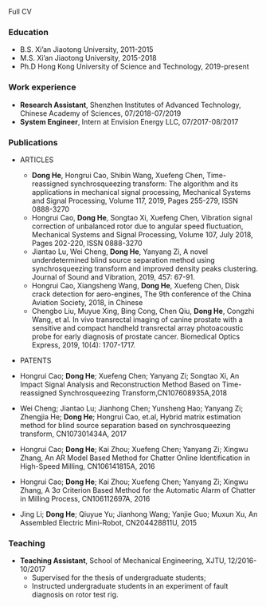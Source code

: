 Full CV
### Education
* B.S. Xi’an Jiaotong University, 2011-2015
* M.S. Xi’an Jiaotong University, 2015-2018
* Ph.D Hong Kong University of Science and Technology, 2019-present
### Work experience
* **Research Assistant**, Shenzhen Institutes of Advanced Technology, Chinese Academy of Sciences, 07/2018-07/2019
* **System Engineer**, Intern at Envision Energy LLC, 07/2017-08/2017
### Publications
* ARTICLES
  * **Dong He**, Hongrui Cao, Shibin Wang, Xuefeng Chen, Time-reassigned synchrosqueezing transform: The algorithm and its applications in mechanical signal processing, Mechanical Systems and Signal Processing, Volume 117, 2019, Pages 255-279, ISSN 0888-3270
  * Hongrui Cao, **Dong He**, Songtao Xi, Xuefeng Chen, Vibration signal correction of unbalanced rotor due to angular speed fluctuation, Mechanical Systems and Signal Processing, Volume 107, July 2018, Pages 202-220, ISSN 0888-3270
  * Jiantao Lu, Wei Cheng, **Dong He**, Yanyang Zi, A novel underdetermined blind source separation method using  synchrosqueezing transform and improved density peaks clustering. Journal of Sound and Vibration, 2019, 457: 67-91.
  * Hongrui Cao, Xiangsheng Wang, **Dong He**, Xuefeng Chen, Disk crack detection for aero-engines, The 9th conference of the China Aviation Society, 2018, in Chinese
  * Chengbo Liu, Muyue Xing, Bing Cong, Chen Qiu, **Dong He**, Congzhi Wang, et al. In vivo transrectal imaging of canine prostate with a sensitive and compact handheld transrectal array photoacoustic probe for early diagnosis of prostate cancer. Biomedical Optics Express, 2019, 10(4): 1707-1717.

* PATENTS
 * Hongrui Cao; **Dong He**; Xuefeng Chen; Yanyang Zi; Songtao Xi, An Impact Signal Analysis and Reconstruction Method Based on Time-reassigned  Synchrosqueezing Transform,CN107608935A,2018
 * Wei Cheng; Jiantao Lu; Jianhong Chen; Yunsheng Hao; Yanyang Zi; Zhengjia He; **Dong He**; Hongrui Cao, et.al, Hybrid matrix estimation method for blind source separation based on synchrosqueezing transform, CN107301434A, 2017
 * Hongrui Cao; **Dong He**; Kai Zhou; Xuefeng Chen; Yanyang Zi; Xingwu Zhang, An AR Model Based Method for Chatter Online Identification in High-Speed Milling, CN106141815A, 2016
 * Hongrui Cao; **Dong He**; Kai Zhou; Xuefeng Chen; Yanyang Zi; Xingwu Zhang, A 3σ Criterion Based Method for the Automatic Alarm of Chatter in Milling Process, CN106112697A, 2016
 * Jing Li; **Dong He**; Qiuyue Yu; Jianhong Wang; Yanjie Guo; Muxun Xu, An Assembled Electric Mini-Robot, CN204428811U, 2015
### Teaching
* **Teaching Assistant**, School of Mechanical Engineering, XJTU, 12/2016-10/2017
  * Supervised for the thesis of undergraduate students;
  * Instructed undergraduate students in an experiment of fault diagnosis on rotor test rig.
